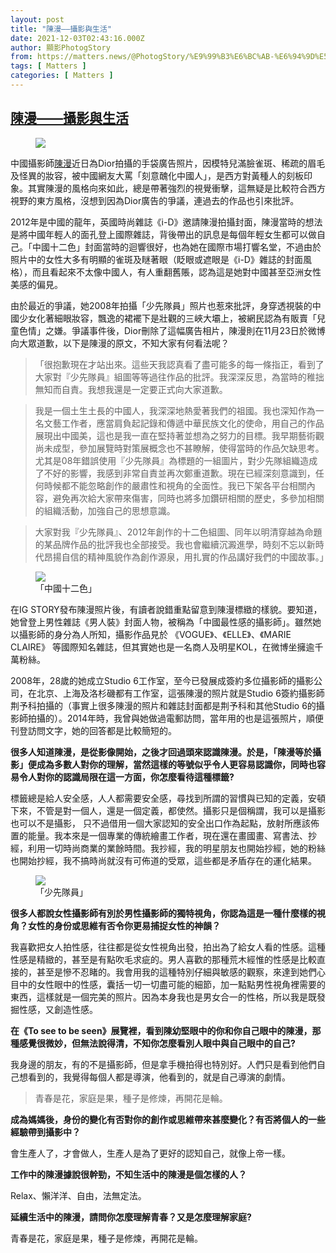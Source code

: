 ```yaml
---
layout: post
title: "陳漫——攝影與生活"
date: 2021-12-03T02:43:16.000Z
author: 顯影PhotogStory
from: https://matters.news/@PhotogStory/%E9%99%B3%E6%BC%AB-%E6%94%9D%E5%BD%B1%E8%88%87%E7%94%9F%E6%B4%BB-bafyreielvykvwiapaseeisjpywd3aiybegdloezf6tbaoydbax5sjthgia
tags: [ Matters ]
categories: [ Matters ]
---
```

<!--1638499396000-->
[陳漫——攝影與生活](https://matters.news/@PhotogStory/%E9%99%B3%E6%BC%AB-%E6%94%9D%E5%BD%B1%E8%88%87%E7%94%9F%E6%B4%BB-bafyreielvykvwiapaseeisjpywd3aiybegdloezf6tbaoydbax5sjthgia)
------

<div>
<figure class="image"><img src="https://assets.matters.news/embed/937176d7-c51b-4797-9435-de69c52c99d6.jpeg" data-asset-id="937176d7-c51b-4797-9435-de69c52c99d6" referrerpolicy="no-referrer"><figcaption><span></span></figcaption></figure><p>中國攝影師<a href="http://www.chenmaner.com/" rel="noopener noreferrer" target="_blank">陳漫</a>近日為Dior拍攝的手袋廣告照片，因模特兒滿臉雀斑、稀疏的眉毛及怪異的妝容，被中國網友大罵「刻意醜化中國人」，是西方對黃種人的刻板印象。其實陳漫的風格向來如此，總是帶著強烈的視覺衝擊，這無疑是比較符合西方視野的東方風格，沒想到因為Dior廣告的爭議，連過去的作品也引來批評。</p><p>2012年是中國的龍年，英國時尚雜誌《i-D》邀請陳漫拍攝封面，陳漫當時的想法是將中國年輕人的面孔登上國際雜誌，背後帶出的訊息是每個年輕女生都可以做自己。「中國十二色」封面當時的迴響很好，也為她在國際市場打響名堂，不過由於照片中的女性大多有明顯的雀斑及瞇著眼（眨眼或遮眼是《i-D》雜誌的封面風格），而且看起來不太像中國人，有人重翻舊賬，認為這是她對中國甚至亞洲女性美感的偏見。</p><p>由於最近的爭議，她2008年拍攝「少先隊員」照片也惹來批評，身穿透視裝的中國少女化著細眼妝容，飄逸的裙襬下是壯觀的三峽大壩上，被網民認為有販賣「兒童色情」之嫌。爭議事件後，Dior刪除了這幅廣告相片，陳漫則在11月23日於微博向大眾道歉，以下是陳漫的原文，不知大家有何看法呢？</p><blockquote>「很抱歉現在才站出來。這些天我認真看了盡可能多的每一條指正，看到了大家對『少先隊員』組圖等等過往作品的批評。我深深反思，為當時的稚拙無知而自責。我想我還是一定要正式向大家道歉。</blockquote><blockquote>我是一個土生土長的中國人，我深深地熱愛著我們的祖國。我也深知作為一名文藝工作者，應當肩負起記錄和傳遞中華民族文化的使命，用自己的作品展現出中國美，這也是我一直在堅持著並想為之努力的目標。我早期藝術觀尚未成型，參加展覽時對策展概念也不甚瞭解，使得當時的作品欠缺思考。尤其是08年錯誤使用『少先隊員』為標題的一組圖片，對少先隊組織造成了不好的影響，我感到非常自責並再次鄭重道歉。現在已經深刻意識到，任何時候都不能忽略創作的嚴肅性和視角的全面性。我已下架各平台相關內容，避免再次給大家帶來傷害，同時也將多加鑽研相關的歷史，多參加相關的組織活動，加強自己的思想意識。</blockquote><blockquote>大家對我『少先隊員』、2012年創作的十二色組圖、同年以明清穿越為命題的某品牌作品的批評我也全部接受。我也會繼續沉澱進學，時刻不忘以新時代昂揚自信的精神風貌作為創作源泉，用扎實的作品講好我們的中國故事。」</blockquote><figure class="image"><img src="https://assets.matters.news/embed/1631ae1f-9d9e-4d5e-80e2-8f34da06b079.jpeg" data-asset-id="1631ae1f-9d9e-4d5e-80e2-8f34da06b079" referrerpolicy="no-referrer"><figcaption><span>「中國十二色」</span></figcaption></figure><p>在IG STORY發布陳漫照片後，有讀者說錯重點留意到陳漫標緻的樣貌。要知道，她曾登上男性雜誌《男人裝》封面人物，被稱為「中國最性感的攝影師」。雖然她以攝影師的身分為人所知，攝影作品見於 《VOGUE》、《ELLE》、《MARIE CLAIRE》 等國際知名雜誌，但其實她也是一名商人及明星KOL，在微博坐擁逾千萬粉絲。</p><p>2008年，28歲的她成立Studio 6工作室，至今已發展成簽約多位攝影師的攝影公司，在北京、上海及洛杉磯都有工作室，這張陳漫的照片就是Studio 6簽約攝影師荆予科拍攝的（事實上很多陳漫的照片和雜誌封面都是荆予科和其他Studio 6的攝影師拍攝的）。2014年時，我曾與她做過電郵訪問，當年用的也是這張照片，順便刊登訪問文字，她的回答都是比較簡短的。</p><p><strong>很多人知道陳漫，是從影像開始，之後才回過頭來認識陳漫。於是，「陳漫等於攝影」便成為多數人對你的理解，當然這樣的等號似乎令人更容易認識你，同時也容易令人對你的認識局限在這一方面，你怎麼看待這種標籤? </strong></p><p>標籤總是給人安全感，人人都需要安全感，尋找到所謂的習慣與已知的定義，安頓下來，不管是對一個人，還是一個定義，都使然。攝影只是個稱謂，我可以是攝影也可以不是攝影， 只不過借用一個大家認知的安全出口作為起點，放射所應該佈置的能量。我本來是一個專業的傳統繪畫工作者，現在還在畫國畫、寫書法、抄經，利用一切時尚商業的業餘時間。我抄經，我的明星朋友也開始抄經，她的粉絲也開始抄經，我不搞時尚就沒有可佈道的受眾，這些都是矛盾存在的運化結果。 </p><figure class="image"><img src="https://assets.matters.news/embed/b5d4bb07-bfcc-4d21-a6b2-60744b85c7e3.jpeg" data-asset-id="b5d4bb07-bfcc-4d21-a6b2-60744b85c7e3" referrerpolicy="no-referrer"><figcaption><span>「少先隊員」</span></figcaption></figure><p><strong>很多人都說女性攝影師有別於男性攝影師的獨特視角，你認為這是一種什麼樣的視角？女性的身份或思維有否令你更易捕捉女性的神韻？</strong></p><p>我喜歡把女人拍性感，往往都是從女性視角出發，拍出為了給女人看的性感。這種性感是精緻的，甚至是有點吹毛求疵的。男人喜歡的那種荒木經惟的性感是比較直接的，甚至是慘不忍睹的。我會用我的這種特別仔細與敏感的觀察，來達到她們心目中的女性眼中的性感，囊括一切一切盡可能的細節，加一點點男性視角裡需要的東西，這樣就是一個完美的照片。因為本身我也是男女合一的性格，所以我是既發掘性感，又創造性感。 </p><p><strong>在《To see to be seen》展覽裡，看到陳幼堅眼中的你和你自己眼中的陳漫，那種感覺很微妙，但無法說得清，不知你怎麼看別人眼中與自己眼中的自己? </strong></p><p>我身邊的朋友，有的不是攝影師，但是拿手機拍得也特別好。人們只是看到他們自己想看到的，我覺得每個人都是導演，他看到的，就是自己導演的劇情。 </p><blockquote>青春是花，家庭是果，種子是修煉，再開花是輪。 </blockquote><p><strong>成為媽媽後，身份的變化有否對你的創作或思維帶來甚麼變化？有否將個人的一些經驗帶到攝影中？</strong></p><p>會生產人了，才會做人，生產人是為了更好的認知自己，就像上帝一樣。 </p><p><strong>工作中的陳漫據說很幹勁，不知生活中的陳漫是個怎樣的人？</strong></p><p>Relax、懶洋洋、自由，法無定法。 </p><p><strong>延續生活中的陳漫，請問你怎麼理解青春？又是怎麼理解家庭? </strong></p><p>青春是花，家庭是果，種子是修煉，再開花是輪。 </p>
</div>
